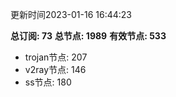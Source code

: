 更新时间2023-01-16 16:44:23

**总订阅: 73**
**总节点: 1989**
**有效节点: 533**
- trojan节点: 207
- v2ray节点: 146
- ss节点: 180
